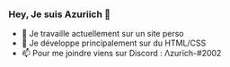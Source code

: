 ### Hey, Je suis Azuriich 👋

- 🔭 Je travaille actuellement sur un site perso
- 🌱 Je développe principalement sur du HTML/CSS
- 📫 Pour me joindre viens sur Discord : Λzurïch-#2002
